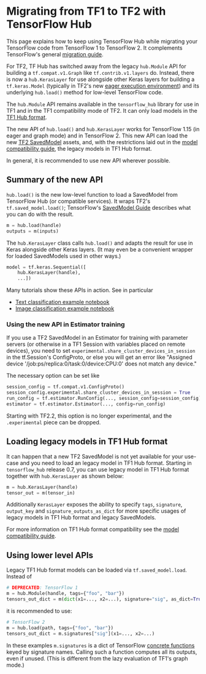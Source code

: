 <!--* freshness: { owner: 'maringeo' reviewed: '2021-04-01' review_interval: '3 months' } *-->

# Migrating from TF1 to TF2 with TensorFlow Hub

This page explains how to keep using TensorFlow Hub while migrating your
TensorFlow code from TensorFlow 1 to TensorFlow 2. It complements TensorFlow's
general [migration guide](https://www.tensorflow.org/guide/migrate).

For TF2, TF Hub has switched away from the legacy `hub.Module` API for building
a `tf.compat.v1.Graph` like `tf.contrib.v1.layers` do. Instead, there is now a
`hub.KerasLayer` for use alongside other Keras layers for building a
`tf.keras.Model` (typically in TF2's new
[eager execution environment](https://www.tensorflow.org/guide/eager_)) and its
underlying `hub.load()` method for low-level TensorFlow code.

The `hub.Module` API remains available in the `tensorflow_hub` library for use
in TF1 and in the TF1 compatibility mode of TF2. It can only load models in the
[TF1 Hub format](tf1_hub_module.md).

The new API of `hub.load()` and `hub.KerasLayer` works for TensorFlow 1.15 (in
eager and graph mode) and in TensorFlow 2. This new API can load the new
[TF2 SavedModel](tf2_saved_model.md) assets, and, with the restrictions laid out
in the [model compatibility guide](model_compatibility.md), the legacy models in
TF1 Hub format.

In general, it is recommended to use new API wherever possible.

## Summary of the new API

`hub.load()` is the new low-level function to load a SavedModel from
TensorFlow Hub (or compatible services). It wraps TF2's `tf.saved_model.load()`;
TensorFlow's [SavedModel Guide](https://www.tensorflow.org/guide/saved_model)
describes what you can do with the result.

```python
m = hub.load(handle)
outputs = m(inputs)
```

The `hub.KerasLayer` class calls `hub.load()` and adapts the result for
use in Keras alongside other Keras layers. (It may even be a convenient
wrapper for loaded SavedModels used in other ways.)

```python
model = tf.keras.Sequential([
    hub.KerasLayer(handle),
    ...])
```

Many tutorials show these APIs in action. See in particular

  * [Text classification example notebook](https://github.com/tensorflow/hub/blob/master/examples/colab/tf2_text_classification.ipynb)
  * [Image classification example notebook](https://github.com/tensorflow/hub/blob/master/examples/colab/tf2_image_retraining.ipynb)

### Using the new API in Estimator training

If you use a TF2 SavedModel in an Estimator for training with parameter servers
(or otherwise in a TF1 Session with variables placed on remote devices),
you need to set `experimental.share_cluster_devices_in_session` in the
tf.Session's ConfigProto, or else you will get an error like
"Assigned device '/job:ps/replica:0/task:0/device:CPU:0'
does not match any device."

The necessary option can be set like

```python
session_config = tf.compat.v1.ConfigProto()
session_config.experimental.share_cluster_devices_in_session = True
run_config = tf.estimator.RunConfig(..., session_config=session_config)
estimator = tf.estimator.Estimator(..., config=run_config)
```

Starting with TF2.2, this option is no longer experimental, and
the `.experimental` piece can be dropped.

## Loading legacy models in TF1 Hub format

It can happen that a new TF2 SavedModel is not yet available for your use-case
and you need to load an legacy model in TF1 Hub format. Starting in
`tensorflow_hub` release 0.7, you can use legacy model in TF1 Hub format
together with `hub.KerasLayer` as shown below:

```python
m = hub.KerasLayer(handle)
tensor_out = m(tensor_in)
```

Additionally `KerasLayer` exposes the ability to specify `tags`, `signature`,
`output_key` and `signature_outputs_as_dict` for more specific usages of legacy
models in TF1 Hub format and legacy SavedModels.

For more information on TF1 Hub format compatibility see the
[model compatibility guide](model_compatibility.md).

## Using lower level APIs

Legacy TF1 Hub format models can be loaded via `tf.saved_model.load`. Instead of

```python
# DEPRECATED: TensorFlow 1
m = hub.Module(handle, tags={"foo", "bar"})
tensors_out_dict = m(dict(x1=..., x2=...), signature="sig", as_dict=True)
```
it is recommended to use:

```python
# TensorFlow 2
m = hub.load(path, tags={"foo", "bar"})
tensors_out_dict = m.signatures["sig"](x1=..., x2=...)
```

In these examples `m.signatures` is a dict of TensorFlow [concrete
functions](https://www.tensorflow.org/tutorials/customization/performance#tracing)
keyed by signature names. Calling such a function computes all its outputs,
even if unused. (This is different from the lazy evaluation of TF1's
graph mode.)
